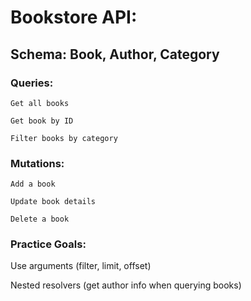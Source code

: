# Bookstore API:

## Schema: Book, Author, Category

### Queries:

    Get all books

    Get book by ID

    Filter books by category

### Mutations:

    Add a book

    Update book details

    Delete a book

### Practice Goals:

Use arguments (filter, limit, offset)

Nested resolvers (get author info when querying books)